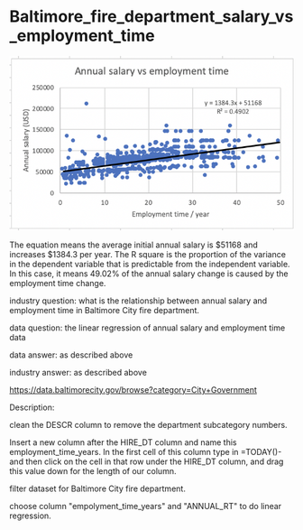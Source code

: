 # Baltimore_fire_department_salary_vs_employment_time
![image](https://github.com/Jason112Fu/Baltimore_fire_department_salary_vs_employment_time/blob/master/Annual%20salary%20vs%20employment%20time.png)

The equation means the average initial annual salary is $51168 and increases $1384.3 per year. The R square is the proportion of the variance in the dependent variable that is predictable from the independent variable. In this case, it means 49.02% of the annual salary change is caused by the employment time change.

industry question: what is the relationship between annual salary and employment time in Baltimore City fire department.

data question: the linear regression of annual salary and employment time data

data answer: as described above

industry answer: as described above


https://data.baltimorecity.gov/browse?category=City+Government


Description:

clean the DESCR column to remove the department subcategory numbers.

Insert a new column after the HIRE_DT column and name this employment_time_years. In the first cell of this column type in =TODAY()- and then click on the cell in that row under the HIRE_DT column, and drag this value down for the length of our column.

filter dataset for Baltimore City fire department.

choose column "empolyment_time_years" and "ANNUAL_RT" to do linear regression.
